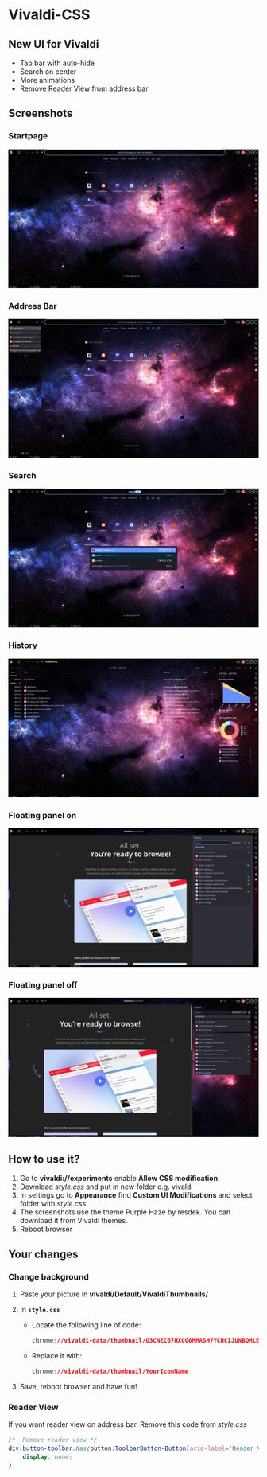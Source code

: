 # Vivaldi-CSS

## New UI for Vivaldi

* Tab bar with auto-hide
* Search on center
* More animations
* Remove Reader View from address bar

## Screenshots

### Startpage

![Screenshot of a startpage](./screenshots/startpage.png)

### Address Bar

![Screenshot of a address bar](./screenshots/tab_bar.png)

### Search

![Screenshot of a search](./screenshots/search.png)

### History

![Screenshot of a history](./screenshots/history.png)

### Floating panel on

![Screenshot of a floating panel on](./screenshots/floating_panel_on.png)

### Floating panel off

![Screenshot of a floating panel off.](./screenshots/floating_panel_off.png)

## How to use it?

1. Go to **vivaldi://experiments** enable **Allow CSS modification**
2. Download *style.css* and put in new folder e.g. vivaldi
3. In settings go to **Appearance** find **Custom UI Modifications** and select folder with *style.css*
4. The screenshots use the theme Purple Haze by resdek. You can download it from Vivaldi themes.
5. Reboot browser

## Your changes

### Change background

1. Paste your picture in **vivaldi/Default/VivaldiThumbnails/**
2. In **`style.css`**  
   * Locate the following line of code:  

     ```css
     chrome://vivaldi-data/thumbnail/O3CNZC67HXCG6MMASH7YCHCIJUNBQMLE.jpg
     ```

   * Replace it with:  

     ```css
     chrome://vivaldi-data/thumbnail/YourIconName
     ```

3. Save, reboot browser and have fun!

### Reader View

If you want reader view on address bar. Remove this code from *style.css*

```css
/*  Remove reader view */
div.button-toolbar:has(button.ToolbarButton-Button[aria-label='Reader View']) {
    display: none;
}
```
